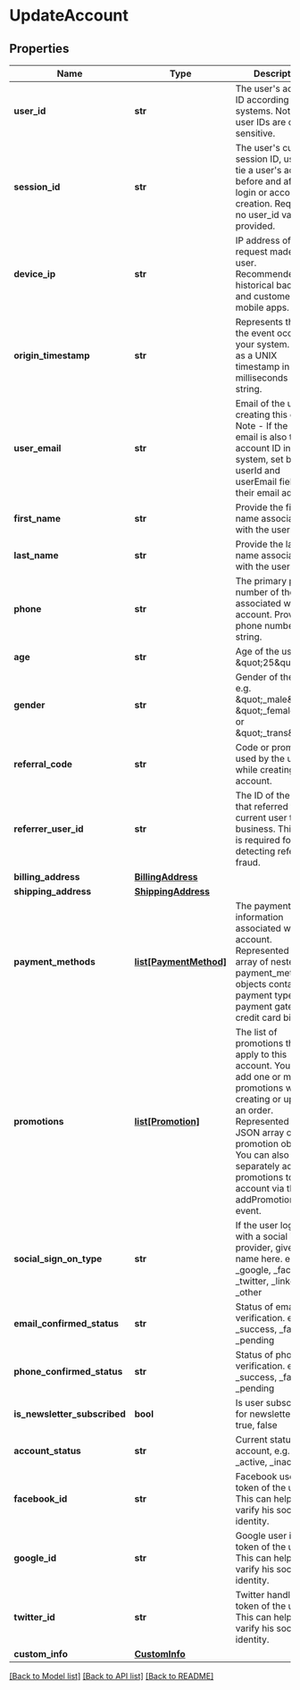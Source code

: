 # UpdateAccount

## Properties
Name | Type | Description | Notes
------------ | ------------- | ------------- | -------------
**user_id** | **str** | The user&#39;s account ID according to your systems. Note that user IDs are case sensitive. | [optional] 
**session_id** | **str** | The user&#39;s current session ID, used to tie a user&#39;s action before and after login or account creation. Required if no user_id values is provided. | [optional] 
**device_ip** | **str** | IP address of the request made by the user. Recommended for historical backfills and customers with mobile apps. | [optional] 
**origin_timestamp** | **str** | Represents the time the event occured in your system. Send as a UNIX timestamp in milliseconds in string. | [optional] 
**user_email** | **str** | Email of the user creating this order. Note - If the user&#39;s email is also their account ID in your system, set both the userId and userEmail fields to their email address. | [optional] 
**first_name** | **str** | Provide the first name associated with the user here. | [optional] 
**last_name** | **str** | Provide the last name associated with the user here. | [optional] 
**phone** | **str** | The primary phone number of the user associated with this account. Provide the phone number as a string. | [optional] 
**age** | **str** | Age of the user e.g. \&quot;25\&quot; | [optional] 
**gender** | **str** | Gender of the user e.g. \&quot;_male\&quot;, \&quot;_female\&quot; or \&quot;_trans\&quot; | [optional] 
**referral_code** | **str** | Code or promotion used by the user while creating account. | [optional] 
**referrer_user_id** | **str** | The ID of the user that referred the current user to your business. This field is required for detecting referral fraud. | [optional] 
**billing_address** | [**BillingAddress**](BillingAddress.md) |  | [optional] 
**shipping_address** | [**ShippingAddress**](ShippingAddress.md) |  | [optional] 
**payment_methods** | [**list[PaymentMethod]**](PaymentMethod.md) | The payment information associated with this account. Represented as an array of nested payment_method objects containing payment type, payment gateway, credit card bin, etc. | [optional] 
**promotions** | [**list[Promotion]**](Promotion.md) | The list of promotions that apply to this account. You can add one or more promotions when creating or updating an order. Represented as a JSON array of promotion objects. You can also separately add promotions to the account via the addPromotion event. | [optional] 
**social_sign_on_type** | **str** | If the user logged in with a social identify provider, give the name here. e.g. _google, _facebook, _twitter, _linkedin, _other | [optional] 
**email_confirmed_status** | **str** | Status of email verification. e.g. _success, _failure, _pending | [optional] 
**phone_confirmed_status** | **str** | Status of phone verification. e.g. _success, _failure, _pending | [optional] 
**is_newsletter_subscribed** | **bool** | Is user subscribed for newsletter. e.g. true, false | [optional] 
**account_status** | **str** | Current status of account, e.g. _active, _inactive | [optional] 
**facebook_id** | **str** | Facebook user id or token of the user. This can help to varify his social identity. | [optional] 
**google_id** | **str** | Google user id or token of the user. This can help to varify his social identity. | [optional] 
**twitter_id** | **str** | Twitter handle or token of the user. This can help to varify his social identity. | [optional] 
**custom_info** | [**CustomInfo**](CustomInfo.md) |  | [optional] 

[[Back to Model list]](../README.md#documentation-for-models) [[Back to API list]](../README.md#documentation-for-api-endpoints) [[Back to README]](../README.md)


